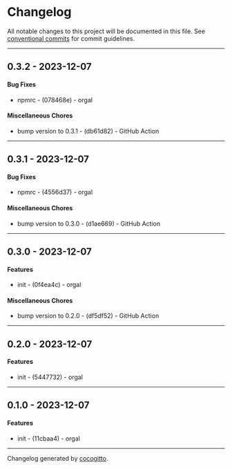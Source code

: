 # Changelog
All notable changes to this project will be documented in this file. See [conventional commits](https://www.conventionalcommits.org/) for commit guidelines.

- - -
## 0.3.2 - 2023-12-07
#### Bug Fixes
- npmrc - (078468e) - orgal
#### Miscellaneous Chores
- bump version to 0.3.1 - (db61d82) - GitHub Action
- - -

## 0.3.1 - 2023-12-07
#### Bug Fixes
- npmrc - (4556d37) - orgal
#### Miscellaneous Chores
- bump version to 0.3.0 - (d1ae669) - GitHub Action
- - -

## 0.3.0 - 2023-12-07
#### Features
- init - (0f4ea4c) - orgal
#### Miscellaneous Chores
- bump version to 0.2.0 - (df5df52) - GitHub Action
- - -

## 0.2.0 - 2023-12-07
#### Features
- init - (5447732) - orgal
- - -

## 0.1.0 - 2023-12-07
#### Features
- init - (11cbaa4) - orgal
- - -

Changelog generated by [cocogitto](https://github.com/cocogitto/cocogitto).